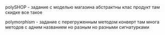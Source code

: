 polySHOP - задание с моделью магазина абстрактны клас продукт там скидке все такое

polymorphism - задание с перегруженным методом конверт там многа методов с адним названием но разным но разными сигнатурками
